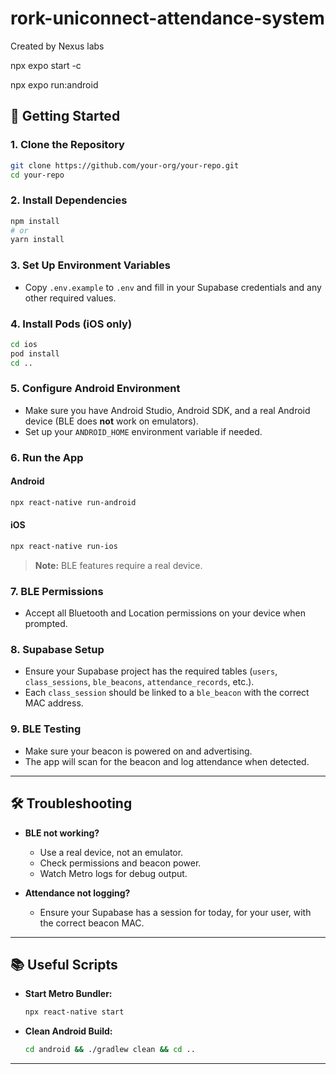 # rork-uniconnect-attendance-system
Created by Nexus labs


npx expo start -c

npx expo run:android



## 🚀 Getting Started

### 1. **Clone the Repository**
```sh
git clone https://github.com/your-org/your-repo.git
cd your-repo
```

### 2. **Install Dependencies**
```sh
npm install
# or
yarn install
```

### 3. **Set Up Environment Variables**
- Copy `.env.example` to `.env` and fill in your Supabase credentials and any other required values.

### 4. **Install Pods (iOS only)**
```sh
cd ios
pod install
cd ..
```

### 5. **Configure Android Environment**
- Make sure you have Android Studio, Android SDK, and a real Android device (BLE does **not** work on emulators).
- Set up your `ANDROID_HOME` environment variable if needed.

### 6. **Run the App**
#### **Android**
```sh
npx react-native run-android
```
#### **iOS**
```sh
npx react-native run-ios
```
> **Note:** BLE features require a real device.

### 7. **BLE Permissions**
- Accept all Bluetooth and Location permissions on your device when prompted.

### 8. **Supabase Setup**
- Ensure your Supabase project has the required tables (`users`, `class_sessions`, `ble_beacons`, `attendance_records`, etc.).
- Each `class_session` should be linked to a `ble_beacon` with the correct MAC address.

### 9. **BLE Testing**
- Make sure your beacon is powered on and advertising.
- The app will scan for the beacon and log attendance when detected.

---

## 🛠️ Troubleshooting

- **BLE not working?**  
  - Use a real device, not an emulator.
  - Check permissions and beacon power.
  - Watch Metro logs for debug output.

- **Attendance not logging?**  
  - Ensure your Supabase has a session for today, for your user, with the correct beacon MAC.

---

## 📚 Useful Scripts

- **Start Metro Bundler:**  
  ```sh
  npx react-native start
  ```
- **Clean Android Build:**  
  ```sh
  cd android && ./gradlew clean && cd ..
  ```

---